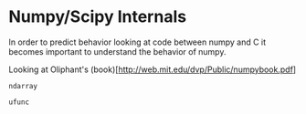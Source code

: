 # Numpy/Scipy Internals

In order to predict behavior looking at code between numpy and C it becomes important to understand the behavior of numpy. 

Looking at Oliphant's (book)[http://web.mit.edu/dvp/Public/numpybook.pdf] 

`ndarray`

`ufunc`